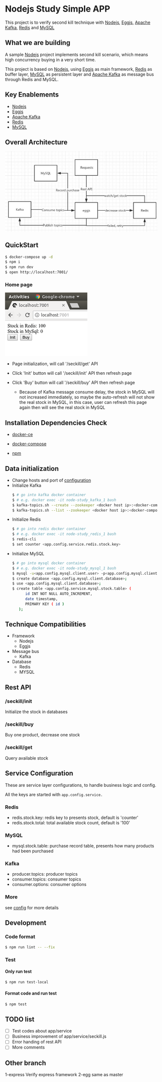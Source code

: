 # Nodejs Study Simple APP
This project is to verify second kill technique with [Nodejs](https://nodejs.org/), [Eggjs](https://eggjs.org/), [Apache Kafka](https://kafka.apache.org/), [Redis](https://redis.io/) and [MySQL](https://www.mysql.com/)

## What we are building
A sample [Nodejs](https://nodejs.org/) project implements second kill scenario, which means high concurrency buying in a very short time. 

This project is based on [Nodejs](https://nodejs.org/), using [Eggjs](https://eggjs.org/) as main framework, [Redis](https://redis.io/) as buffer layer, [MySQL](https://www.mysql.com/) as persistent layer and [Apache Kafka](https://kafka.apache.org/) as message bus through Redis and MySQL.

## Key Enablements 

* [Nodejs](https://nodejs.org/)
* [Eggjs](https://eggjs.org/)
* [Apache Kafka](https://kafka.apache.org/)
* [Redis](https://redis.io/)
* [MySQL](https://www.mysql.com/)

## Overall Architecture

![image](./docs/img/Overall-architecture.jpg)

## QuickStart
```bash
$ docker-compose up -d
$ npm i
$ npm run dev
$ open http://localhost:7001/
```
### Home page
![image](./docs/img/homepage.png)

* Page initialization, will call '/seckill/get' API

* Click 'Init' button will call '/seckill/init' API then refresh page

* Click 'Buy' button will call '/seckill/buy' API then refresh page
    * Because of Kafka message consume delay, the stock in MySQL will not increased immediately, so maybe the auto-refresh will not show the real stock in MySQL, in this case, user can refresh this page again then will see the real stock in MySQL 

## Installation Dependencies Check

* [docker-ce](https://www.docker.com/community-edition#/download)

* [docker-compose](https://docs.docker.com/compose/install/)

* [npm](https://www.npmjs.com/)

## Data initialization
* Change hosts and port of [configuration](https://github.com/terrencewei/node-study/blob/2-egg/config/config.default.js)
* Initialize Kafka
    ```bash
    $ # go into kafka docker container
    $ # e.g. docker exec -it node-study_kafka_1 bash
    $ kafka-topics.sh --create --zookeeper <docker host ip>:<docker-compose.yml.services.zookeeper.ports> --replication-factor 1 --partitions 1 --topic <app.config.service.producer.topics[0].topic>
    $ kafka-topics.sh --list --zookeeper <docker host ip>:<docker-compose.yml.services.zookeeper.ports>
    ```
* Initialize Redis
    ```bash
    $ # go into redis docker container
    $ # e.g. docker exec -it node-study_redis_1 bash
    $ redis-cli
    $ set counter <app.config.service.redis.stock.key>
    ```
 * Initialize MySQL
     ```bash
     $ # go into mysql docker container
     $ # e.g. docker exec -it node-study_mysql_1 bash
     $ mysql -u<app.config.mysql.client.user> -p<app.config.mysql.client.password>;
     $ create database <app.config.mysql.client.database>;
     $ use <app.config.mysql.client.database>;
     $ create table <app.config.service.mysql.stock.table> (
           id INT NOT NULL AUTO_INCREMENT,
           date timestamp,
           PRIMARY KEY ( id )
        );
     ```

## Technique Compatibilities

* Framework
    * Nodejs
    * Eggjs
* Message bus
    * Kafka
* Database
    * Redis
    * MYSQL

## Rest API

### /seckill/init
Initialize the stock in databases

### /seckill/buy
Buy one product, decrease one stock

### /seckill/get
Query available stock

## Service Configuration

These are service layer configurations, to handle business logic and config.

All the keys are started with `app.config.service.`

### Redis

* redis.stock.key: redis key to presents stock, default is 'counter'
* redis.stock.total: total available stock count, default is '100'

### MySQL

* mysql.stock.table: purchase record table, presents how many products had been purchased 

### Kafka
* producer.topics: producer topics
* consumer.topics: consumer topics
* consumer.options: consumer options

### More
see [config](https://github.com/terrencewei/node-study/blob/2-egg/config/config.default.js) for more details

## Development

### Code format
```bash
$ npm run lint -- --fix
```

### Test

#### Only run test
```bash
$ npm run test-local
```

#### Format code and run test
```bash
$ npm test
```

## TODO list
- [ ] Test codes about app/service
- [ ] Business improvement of app/service/seckill.js
- [ ] Error handing of rest API
- [ ] More comments

## Other branch
1-express Verify express framework
2-egg same as master